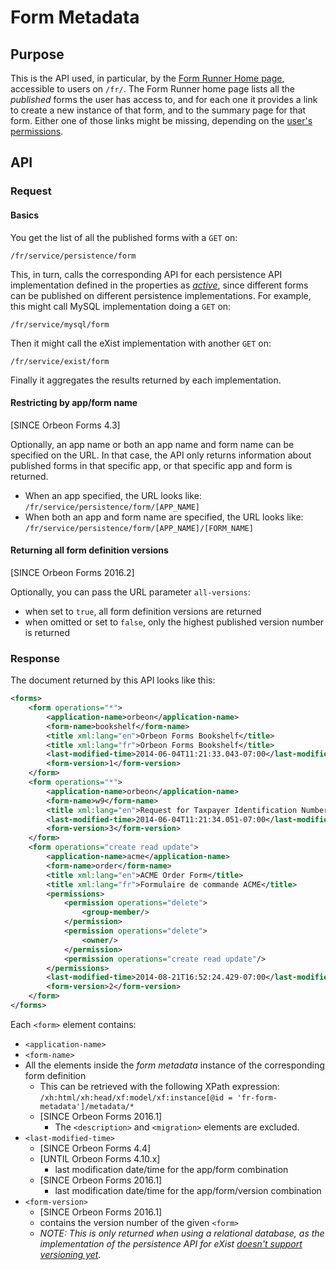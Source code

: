 # Form Metadata



## Purpose

This is the API used, in particular, by the [Form Runner Home page](../../feature/home-page.md), accessible to users on `/fr/`. The Form Runner home page lists all the *published* forms the user has access to, and for each one it provides a link to create a new instance of that form, and to the summary page for that form. Either one of those links might be missing, depending on the [user's permissions](../../../form-runner/access-control/README.md).

## API

### Request

#### Basics

You get the list of all the published forms with a `GET` on:
 
    /fr/service/persistence/form
    
This, in turn, calls the corresponding API for each persistence API implementation defined in the properties as [*active*](../../../configuration/properties/persistence.md#property_active), since different forms can be published on different persistence implementations. For example, this might call MySQL implementation doing a `GET` on:
 
    /fr/service/mysql/form
    
Then it might call the eXist implementation with another `GET` on:
 
    /fr/service/exist/form
    
Finally it aggregates the results returned by each implementation.

#### Restricting by app/form name

[SINCE Orbeon Forms 4.3]

Optionally, an app name or both an app name and form name can be specified on the URL. In that case, the API only returns information about published forms in that specific app, or that specific app and form is returned.

* When an app specified, the URL looks like:  
  `/fr/service/persistence/form/[APP_NAME]`
* When both an app and form name are specified, the URL looks like:  
  `/fr/service/persistence/form/[APP_NAME]/[FORM_NAME]`
  
#### Returning all form definition versions
  
[SINCE Orbeon Forms 2016.2]

Optionally, you can pass the URL parameter `all-versions`:

- when set to `true`, all form definition versions are returned
- when omitted or set to `false`, only the highest published version number is returned

### Response

The document returned by this API looks like this:

```xml
<forms>
    <form operations="*">
        <application-name>orbeon</application-name>
        <form-name>bookshelf</form-name>
        <title xml:lang="en">Orbeon Forms Bookshelf</title>
        <title xml:lang="fr">Orbeon Forms Bookshelf</title>
        <last-modified-time>2014-06-04T11:21:33.043-07:00</last-modified-time>
        <form-version>1</form-version>
    </form>
    <form operations="*">
        <application-name>orbeon</application-name>
        <form-name>w9</form-name>
        <title xml:lang="en">Request for Taxpayer Identification Number and Certification</title>
        <last-modified-time>2014-06-04T11:21:34.051-07:00</last-modified-time>
        <form-version>3</form-version>
    </form>
    <form operations="create read update">
        <application-name>acme</application-name>
        <form-name>order</form-name>
        <title xml:lang="en">ACME Order Form</title>
        <title xml:lang="fr">Formulaire de commande ACME</title>
        <permissions>
            <permission operations="delete">
                <group-member/>
            </permission>
            <permission operations="delete">
                <owner/>
            </permission>
            <permission operations="create read update"/>
        </permissions>
        <last-modified-time>2014-08-21T16:52:24.429-07:00</last-modified-time>
        <form-version>2</form-version>
    </form>
</forms>
```

Each `<form>` element contains:

- `<application-name>`
- `<form-name>`
- All the elements inside the *form metadata* instance of the corresponding form definition
    - This can be retrieved with the following XPath expression:  
      `/xh:html/xh:head/xf:model/xf:instance[@id = 'fr-form-metadata']/metadata/*`
    - [SINCE Orbeon Forms 2016.1]
        - The `<description>` and `<migration>` elements are excluded.
- `<last-modified-time>`
    - [SINCE Orbeon Forms 4.4]
    - [UNTIL Orbeon Forms 4.10.x]
        - last modification date/time for the app/form combination
    - [SINCE Orbeon Forms 2016.1]
        - last modification date/time for the app/form/version combination
- `<form-version>`
    - [SINCE Orbeon Forms 2016.1]
    - contains the version number of the given `<form>`
    - *NOTE: This is only returned when using a relational database, as the implementation of the persistence API for eXist [doesn't support versioning yet](https://github.com/orbeon/orbeon-forms/issues/1524).*
    
